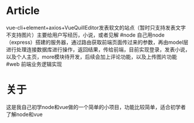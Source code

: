 # Article
vue-cli+element+axios+VueQuillEditor发表软文的站点（暂时只支持发表文字不支持图片）主要给用户写经历，小说，或者见解
#node
自己用node（express）搭建的服务器，通过路由获取前端页面传过来的参数，再由model层进行处理连接数据库进行操作，返回结果，传给前端，目前实现登录，发表小说，以及个人主页，more模块待开发，后续会加上评论功能，以及上传图片功能
#web
前端业务逻辑实现
# 关于
这是我自己初学node和vue做的一个简单的小项目，功能比较简单，适合初学者了解node和vue
